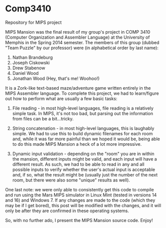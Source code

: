 Comp3410
========

Repository for MIPS project

MIPS Mansion was the final result of my group's project in COMP 3410 (Computer Organization and Assembler Language) at the University of Memphis in the Spring 2014 semester. The members of this group (dubbed "Team Puzzle" by our professor) were (in alphabetical order by last name):
1. Nathan Brandeburg
2. Joseph Ciskowski
3. Drew Stabenow
4. Daniel Wood
5. Jonathan Wood (Hey, that's me! Woohoo!)

It is a Zork-like text-based maze/adventure game written entirely in the MIPS Assembler language. To complete this project, we had to learn/figure out how to perform what are usually a few basic tasks:

1. File reading - in most high-level languages, file reading is a relatively simple task. In MIPS, it's not too bad, but parsing out the information from files can be a bit...tricky.

2. String concatenation - in most high-level languages, this is laughably simple. We had to use this to build dynamic filenames for each room and, while it was far more painful than we hoped it would be, being able to do this made MIPS Mansion a heck of a lot more impressive.

3. Dynamic input validation - depending on the "room" you are in within the mansion, different inputs might be valid, and each input will have a different result. As such, we had to be able to read in any and all possible inputs to verify whether the user's actual input is acceptable and, if so, what the result might be (usually just the number of the next room, but there were also some "unique" results as well).

One last note: we were only able to consistently get this code to compile and run using the Mars MIPS simulator in Linux Mint (tested in versions 14 and 16) and Windows 7. If any changes are made to the code (which they may be if I get bored), this post will be modified with the changes, and it will only be after they are confirmed in these operating systems.

So, with no further ado, I present the MIPS Mansion source code. Enjoy!
